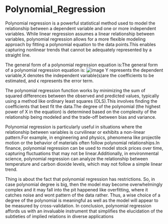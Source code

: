 # Polynomial_Regression
Polynomial regression is a powerful statistical method used to model the relationship between a dependent variable and one or more independent variables.
While linear regression assumes a linear relationship between variables, polynomial regression allows for a more flexible modeling approach by fitting a polynomial equation to the data points.This enables capturing nonlinear trends that cannot be adequately represented by a straight line.

The general form of a polynomial regression equation is:The general form of a polynomial regression equation is:
![image](https://github.com/sukritishuklaa512/Polynomial_Regression/assets/166643983/3c8736a1-2834-4fa7-892c-6a75936c4ac4)
Y represents the dependent variable,X denotes the independent variable(s)are the coefficients to be estimated, and ϵ represents the error term.

The polynomial regression function works by minimizing the sum of squared differences between the observed and predicted values, typically using a method like ordinary least squares (OLS).This involves finding the coefficients that best fit the data.The degree of the polynomial (the highest power of
X in the equation) is determined based on the complexity of the relationship being modeled and the trade-off between bias and variance.

Polynomial regression is particularly useful in situations where the relationship between variables is curvilinear or exhibits a non-linear pattern.For example, in engineering and physics, phenomena like projectile motion or the behavior of materials often follow polynomial relationships.In finance, polynomial regression can be used to model stock prices over time, capturing fluctuations that may not be linear.Additionally, in environmental science, polynomial regression can analyze the relationship between temperature and carbon dioxide levels, which may not follow a simple linear trend.

Thing is about the fact that polynomial regression has restrictions. So, in case polynomial degree is big, then the model may become overwhelmingly complex and it may fall into the pit happened like overfitting, where it catches noise and wont pattern of the data rather. Thus, a wise choice of a degree of the polynomial is meaningful as well as the model will appear to be measured by cross-validation. In conclusion, polynomial regression affords us with an invaluable instrument that simplifies the elucidation of the subtleties of implied relations in diverse applications
